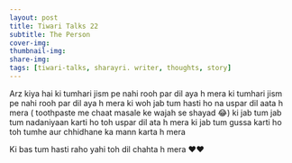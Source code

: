 ```yaml
---
layout: post
title: Tiwari Talks 22
subtitle: The Person
cover-img: 
thumbnail-img: 
share-img: 
tags: [tiwari-talks, sharayri. writer, thoughts, story]
---
```


Arz kiya hai ki tumhari jism pe nahi rooh par dil aya h mera ki tumhari jism pe nahi rooh par dil aya h mera ki woh jab tum hasti ho na uspar dil aata h mera ( toothpaste me chaat masale ke wajah se shayad 😂) ki jab tum jab tum nadaniyaan karti ho toh uspar  dil ata h mera ki jab tum gussa karti ho toh tumhe aur chhidhane ka mann karta h mera 

Ki bas tum hasti raho yahi toh dil chahta h mera ♥️♥️
